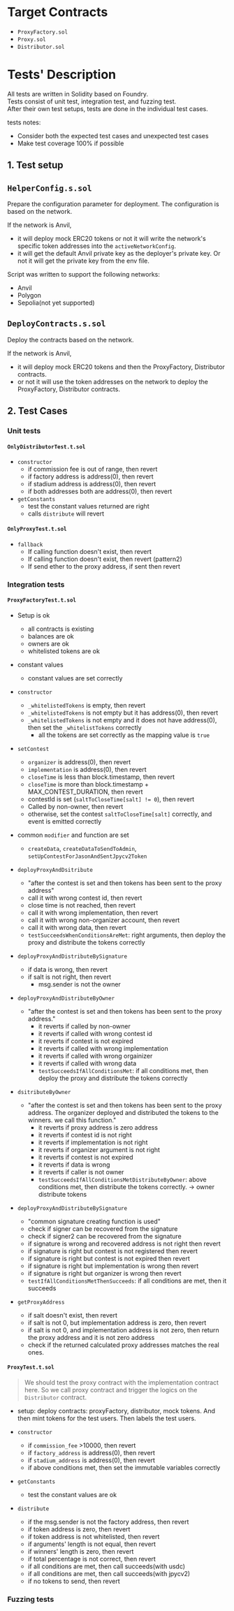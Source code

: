 # Target Contracts
- `ProxyFactory.sol`
- `Proxy.sol`
- `Distributor.sol`

# Tests' Description
All tests are written in Solidity based on Foundry.    
Tests consist of unit test, integration test, and fuzzing test.   
After their own test setups, tests are done in the individual test cases.

tests notes: 
- Consider both the expected test cases and unexpected test cases
- Make test coverage 100% if possible
## 1. Test setup
## `HelperConfig.s.sol`
Prepare the configuration parameter for deployment.
The configuration is based on the network. 

If the network is Anvil, 
- it will deploy mock ERC20 tokens or not it will write the network's specific token addresses into the `activeNetworkConfig`. 
- it will get the default Anvil private key as the deployer's private key. Or not it will get the private key from the env file. 

Script was written to support the following networks:
- Anvil
- Polygon
- Sepolia(not yet supported)

## `DeployContracts.s.sol`
Deploy the contracts based on the network. 

If the network is Anvil, 
- it will deploy mock ERC20 tokens and then the ProxyFactory, Distributor contracts. 
- or not it will use the token addresses on the network to deploy the ProxyFactory, Distributor contracts.



## 2. Test Cases
### Unit tests
#### `OnlyDistributorTest.t.sol` 
- `constructor`
  - if commission fee is out of range, then revert
  - if factory address is address(0), then revert
  - if stadium address is address(0), then revert
  - if both addresses both are address(0), then revert
- `getConstants`
  - test the constant values returned are right
  - calls `distribute` will revert

#### `OnlyProxyTest.t.sol`
- `fallback`
  - If calling function doesn't exist, then revert
  - If calling function doesn't exist, then revert (pattern2)
  - If send ether to the proxy address, if sent then revert


### Integration tests
#### `ProxyFactoryTest.t.sol`

- Setup is ok
  - all contracts is existing
  - balances are ok
  - owners are ok
  - whitelisted tokens are ok

- constant values
  - constant values are set correctly

- `constructor`
  - `_whitelistedTokens` is empty, then revert
  - `_whitelistedTokens` is not empty but it has address(0), then revert
  - `_whitelistedTokens` is not empty and it does not have address(0), then set the `_whitelistTokens` correctly
    - all the tokens are set correctly as the mapping value is `true`

- `setContest`
  -   `organizer` is address(0), then revert
  -   `implementation` is address(0), then revert
  -   `closeTime` is less than block.timestamp, then revert
  -   `closeTime` is more than block.timestamp + MAX_CONTEST_DURATION, then revert
  -   contestId is set (`saltToCloseTime[salt] != 0`), then revert
  -   Called by non-owner, then revert
  -   otherwise, set the contest `saltToCloseTime[salt]` correctly, and event is emitted correctly
-   common `modifier` and function are set
    -   `createData`, `createDataToSendToAdmin`, `setUpContestForJasonAndSentJpycv2Token`

- `deployProxyAndDsitribute`
  - "after the contest is set and then tokens has been sent to the proxy address"
  - call it with wrong contest id, then revert
  - close time is not reached, then revert
  - call it with wrong implementation, then revert
  - call it with wrong non-organizer account, then revert
  - call it with wrong data, then revert
  - `testSucceedsWhenConditionsAreMet`: right arguments, then deploy the proxy and distribute the tokens correctly

- `deployProxyAndDistributeBySignature`
  - if data is wrong, then revert
  - if salt is not right, then revert
    - msg.sender is not the owner

- `deployProxyAndDistributeByOwner`
  - "after the contest is set and then tokens has been sent to the proxy address."
    - it reverts if called by non-owner
    - it reverts if called with wrong contest id
    - it reverts if contest is not expired
    - it reverts if called with wrong implementation
    - it reverts if called with wrong orgainizer
    - it reverts if called with wrong data
    - `testSucceedsIfAllConditionsMet`: if all conditions met, then deploy the proxy and distribute the tokens correctly

- `dsitributeByOwner`
  - "after the contest is set and then tokens has been sent to the proxy address. The organizer deployed and distributed the tokens to the winners. we call this function."
    - it reverts if proxy address is zero address
    - it reverts if contest id is not right
    - it reverts if implementation is not right
    - it reverts if organizer argument is not right
    - it reverts if contest is not expired
    - it reverts if data is wrong
    - it reverts if caller is not owner
    - `testSucceedsIfAllConditionsMetDistributeByOwner`: above conditions met, then distribute the tokens correctly. -> owner distribute tokens

- `deployProxyAndDistributeBySignature`
  - "common signature creating function is used"
  - check if signer can be recovered from the signature 
  - check if signer2 can be recovered from the signature 
  - if signature is wrong and recovered address is not right then revert
  - if signature is right but contest is not registered then revert
  - if signature is right but contest is not expired then revert
  - if signature is right but implementation is wrong then revert
  - if signature is right but organizer is wrong then revert
  - `testIfAllConditionsMetThenSucceeds`: if all conditions are met, then it succeeds

- `getProxyAddress`
  - if salt doesn't exist, then revert
  - if salt is not 0, but implementation address is zero, then revert
  - if salt is not 0, and implementation address is not zero, then return the proxy address and it is not zero address 
  - check if the returned calculated proxy addresses matches the real ones. 


#### `ProxyTest.t.sol`
> We should test the proxy contract with the implementation contract here. 
> So we call proxy contract and trigger the logics on the `Distributor` contract.

- setup: deploy contracts: proxyFactory, distributor, mock tokens. And then mint tokens for the test users. Then labels the test users. 

- `constructor`
  - if `commission_fee` >10000, then revert
  - if `factory_address` is address(0), then revert
  - if `stadium_address` is address(0), then revert
  - if above conditions met, then set the immutable variables correctly
- `getConstants`
  - test the constant values are ok
- `distribute`
  - if the msg.sender is not the factory address, then revert
  - if token address is zero, then revert
  - if token address is not whitelisted, then revert
  - if arguments' length is not equal, then revert
  - if winners' length is zero, then revert
  - if total percentage is not correct, then revert
  - if all conditions are met, then call succeeds(with usdc)
  - if all conditions are met, then call succeeds(with jpycv2)
  - if no tokens to send, then revert

### Fuzzing tests


